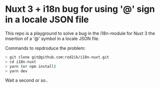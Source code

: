 # Nuxt 3 + i18n bug for using '@' sign in a locale JSON file

This repo is a playground to solve a bug in the i18n-module for Nuxt 3 the insertion of a '@' symbol in a locale JSON file.

Commands to repdroduce the problem:

``` bash
> git clone git@github.com:rod2ik/i18n-nuxt.git
> cd i18n-nuxt
> yarn (or npm install)
> yarn dev
```

Wait a second or so..